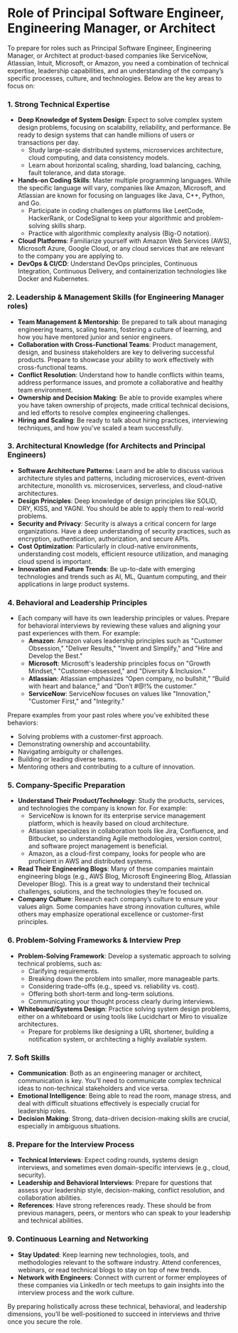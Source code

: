 # Role of Principal Software Engineer, Engineering Manager, or Architect

To prepare for roles such as Principal Software Engineer, Engineering Manager, or Architect at product-based companies like ServiceNow, Atlassian, Intuit, Microsoft, or Amazon, you need a combination of technical expertise, leadership capabilities, and an understanding of the company’s specific processes, culture, and technologies. Below are the key areas to focus on:

### 1. **Strong Technical Expertise**
   - **Deep Knowledge of System Design**: Expect to solve complex system design problems, focusing on scalability, reliability, and performance. Be ready to design systems that can handle millions of users or transactions per day.
     - Study large-scale distributed systems, microservices architecture, cloud computing, and data consistency models.
     - Learn about horizontal scaling, sharding, load balancing, caching, fault tolerance, and data storage.
   - **Hands-on Coding Skills**: Master multiple programming languages. While the specific language will vary, companies like Amazon, Microsoft, and Atlassian are known for focusing on languages like Java, C++, Python, and Go.
     - Participate in coding challenges on platforms like LeetCode, HackerRank, or CodeSignal to keep your algorithmic and problem-solving skills sharp.
     - Practice with algorithmic complexity analysis (Big-O notation).
   - **Cloud Platforms**: Familiarize yourself with Amazon Web Services (AWS), Microsoft Azure, Google Cloud, or any cloud services that are relevant to the company you are applying to.
   - **DevOps & CI/CD**: Understand DevOps principles, Continuous Integration, Continuous Delivery, and containerization technologies like Docker and Kubernetes.

### 2. **Leadership & Management Skills (for Engineering Manager roles)**
   - **Team Management & Mentorship**: Be prepared to talk about managing engineering teams, scaling teams, fostering a culture of learning, and how you have mentored junior and senior engineers.
   - **Collaboration with Cross-Functional Teams**: Product management, design, and business stakeholders are key to delivering successful products. Prepare to showcase your ability to work effectively with cross-functional teams.
   - **Conflict Resolution**: Understand how to handle conflicts within teams, address performance issues, and promote a collaborative and healthy team environment.
   - **Ownership and Decision Making**: Be able to provide examples where you have taken ownership of projects, made critical technical decisions, and led efforts to resolve complex engineering challenges.
   - **Hiring and Scaling**: Be ready to talk about hiring practices, interviewing techniques, and how you've scaled a team successfully.

### 3. **Architectural Knowledge (for Architects and Principal Engineers)**
   - **Software Architecture Patterns**: Learn and be able to discuss various architecture styles and patterns, including microservices, event-driven architecture, monolith vs. microservices, serverless, and cloud-native architectures.
   - **Design Principles**: Deep knowledge of design principles like SOLID, DRY, KISS, and YAGNI. You should be able to apply them to real-world problems.
   - **Security and Privacy**: Security is always a critical concern for large organizations. Have a deep understanding of security practices, such as encryption, authentication, authorization, and secure APIs.
   - **Cost Optimization**: Particularly in cloud-native environments, understanding cost models, efficient resource utilization, and managing cloud spend is important.
   - **Innovation and Future Trends**: Be up-to-date with emerging technologies and trends such as AI, ML, Quantum computing, and their applications in large product systems.

### 4. **Behavioral and Leadership Principles**
   - Each company will have its own leadership principles or values. Prepare for behavioral interviews by reviewing these values and aligning your past experiences with them. For example:
     - **Amazon**: Amazon values leadership principles such as "Customer Obsession," "Deliver Results," "Invent and Simplify," and "Hire and Develop the Best."
     - **Microsoft**: Microsoft's leadership principles focus on "Growth Mindset," "Customer-obsessed," and "Diversity & Inclusion."
     - **Atlassian**: Atlassian emphasizes “Open company, no bullshit,” “Build with heart and balance,” and “Don’t #@!% the customer.”
     - **ServiceNow**: ServiceNow focuses on values like "Innovation," "Customer First," and "Integrity."

   Prepare examples from your past roles where you’ve exhibited these behaviors:
   - Solving problems with a customer-first approach.
   - Demonstrating ownership and accountability.
   - Navigating ambiguity or challenges.
   - Building or leading diverse teams.
   - Mentoring others and contributing to a culture of innovation.

### 5. **Company-Specific Preparation**
   - **Understand Their Product/Technology**: Study the products, services, and technologies the company is known for. For example:
     - ServiceNow is known for its enterprise service management platform, which is heavily based on cloud architecture.
     - Atlassian specializes in collaboration tools like Jira, Confluence, and Bitbucket, so understanding Agile methodologies, version control, and software project management is beneficial.
     - Amazon, as a cloud-first company, looks for people who are proficient in AWS and distributed systems.
   - **Read Their Engineering Blogs**: Many of these companies maintain engineering blogs (e.g., AWS Blog, Microsoft Engineering Blog, Atlassian Developer Blog). This is a great way to understand their technical challenges, solutions, and the technologies they’re focused on.
   - **Company Culture**: Research each company’s culture to ensure your values align. Some companies have strong innovation cultures, while others may emphasize operational excellence or customer-first principles.

### 6. **Problem-Solving Frameworks & Interview Prep**
   - **Problem-Solving Framework**: Develop a systematic approach to solving technical problems, such as:
     - Clarifying requirements.
     - Breaking down the problem into smaller, more manageable parts.
     - Considering trade-offs (e.g., speed vs. reliability vs. cost).
     - Offering both short-term and long-term solutions.
     - Communicating your thought process clearly during interviews.
   - **Whiteboard/Systems Design**: Practice solving system design problems, either on a whiteboard or using tools like Lucidchart or Miro to visualize architectures.
     - Prepare for problems like designing a URL shortener, building a notification system, or architecting a highly available system.

### 7. **Soft Skills**
   - **Communication**: Both as an engineering manager or architect, communication is key. You’ll need to communicate complex technical ideas to non-technical stakeholders and vice versa.
   - **Emotional Intelligence**: Being able to read the room, manage stress, and deal with difficult situations effectively is especially crucial for leadership roles.
   - **Decision Making**: Strong, data-driven decision-making skills are crucial, especially in ambiguous situations.

### 8. **Prepare for the Interview Process**
   - **Technical Interviews**: Expect coding rounds, systems design interviews, and sometimes even domain-specific interviews (e.g., cloud, security).
   - **Leadership and Behavioral Interviews**: Prepare for questions that assess your leadership style, decision-making, conflict resolution, and collaboration abilities.
   - **References**: Have strong references ready. These should be from previous managers, peers, or mentors who can speak to your leadership and technical abilities.

### 9. **Continuous Learning and Networking**
   - **Stay Updated**: Keep learning new technologies, tools, and methodologies relevant to the software industry. Attend conferences, webinars, or read technical blogs to stay on top of new trends.
   - **Network with Engineers**: Connect with current or former employees of these companies via LinkedIn or tech meetups to gain insights into the interview process and the work culture.

By preparing holistically across these technical, behavioral, and leadership dimensions, you’ll be well-positioned to succeed in interviews and thrive once you secure the role.
